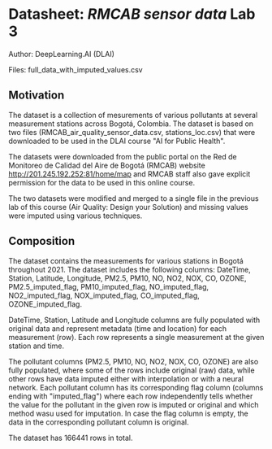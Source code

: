 # Datasheet: *RMCAB sensor data* Lab 3

Author: DeepLearning.AI (DLAI)

Files:
	full_data_with_imputed_values.csv

## Motivation

The dataset is a collection of mesurements of various pollutants at several measurement stations across Bogotá, Colombia. The dataset is based on two files (RMCAB_air_quality_sensor_data.csv, stations_loc.csv) that were downloaded to be used in the DLAI course "AI for Public Health". 

The datasets were downloaded from the public portal on the Red de Monitoreo de Calidad del Aire de Bogotá (RMCAB) website
http://201.245.192.252:81/home/map and RMCAB staff also gave explicit permission for the data to be used in this online course.

The two datasets were modified and merged to a single file in the previous lab of this course (Air Quality: Design your Solution) and missing values were imputed using various techniques.


## Composition

The dataset contains the measurements for various stations in Bogotá throughout 2021. The dataset includes the following columns: DateTime, Station, Latitude, Longitude, PM2.5, PM10, NO, NO2, NOX, CO, OZONE, PM2.5_imputed_flag, PM10_imputed_flag, NO_imputed_flag, NO2_imputed_flag, NOX_imputed_flag, CO_imputed_flag, OZONE_imputed_flag.

DateTime, Station, Latitude and Longitude columns are fully populated with original data and represent metadata (time and location) for each measurement (row). Each row represents a single measurement at the given station and time.

The pollutant columns (PM2.5, PM10, NO, NO2, NOX, CO, OZONE) are also fully populated, where some of the rows include original (raw) data, while other rows have data imputed either with interpolation or with a neural network. Each pollutant column has its corresponding flag column (columns ending with "imputed_flag") where each row independently tells whether the value for the pollutant in the given row is imputed or original and which method wasu used for imputation. In case the flag column is empty, the data in the corresponding pollutant column is original.

The dataset has 166441 rows in total.
